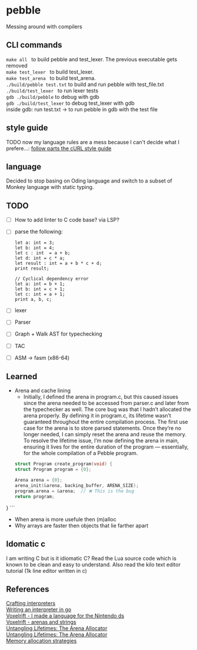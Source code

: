 # pebble
Messing around with compilers

## CLI commands
```make all ``` to build pebble and test_lexer. The previous executable gets removed \
```make test_lexer ``` to build test_lexer. \
```make test_arena ``` to build test_arena. \
```./build/pebble test.txt``` to build and run pebble with test_file.txt \
```./build/test_lexer ``` to run lexer tests \
```gdb ./build/pebble``` to debug with gdb \
```gdb ./build/test_lexer``` to debug test_lexer with gdb \
inside gdb: run test.txt -> to run pebble in gdb with the test file 

## style guide
TODO now my language rules are a mess because I can't decide what I prefere...:
[follow parts the cURL style guide](https://github.com/curl/curl/blob/master/docs/internals/CODE_STYLE.md)

## language
Decided to stop basing on Oding language and switch to a subset of Monkey language with static typing.


## TODO
- [ ] How to add linter to C code base? via LSP?
- [ ] parse the following:
    ``` 
    let a: int = 3;
    let b: int = 4;
    let c : int  = a + b;
    let d: int = c * a;
    let result : int = a + b * c + d;
    print result;
    ```

    ```
    // Cyclical dependency error
    let a: int = b + 1;
    let b: int = c + 1;
    let c: int = a + 1;
    print a, b, c;
    ```

- [ ] lexer
- [ ] Parser
- [ ] Graph + Walk AST for typechecking
- [ ] TAC
- [ ] ASM -> fasm (x86-64)

## Learned
- Arena and cache lining
    - Initially, I defined the arena in program.c, but this caused issues since the arena needed to be accessed from parser.c and later from the typechecker as well. The core bug was that I hadn’t allocated the arena properly. By defining it in program.c, its lifetime wasn’t guaranteed throughout the entire compilation process. The first use case for the arena is to store parsed statements. Once they’re no longer needed, I can simply reset the arena and reuse the memory. To resolve the lifetime issue, I’m now defining the arena in main, ensuring it lives for the entire duration of the program — essentially, for the whole compilation of a Pebble program.
    ``` C //OLD BUG
    struct Program create_program(void) {
    struct Program program = {0};

    Arena arena = {0};
    arena_init(&arena, backing_buffer, ARENA_SIZE);
    program.arena = &arena;  // ❌ This is the bug
    return program;
}
    ```
- When arena is more usefule then (m)alloc
- Why arrays are faster then objects that lie farther apart

## Idomatic c
I am writing C but is it idiomatic C? Read the Lua source code which is known to be clean and easy to understand. Also read the kilo text editor tutorial (1k line editor written in c)

## References
[Crafting interpreters](https://craftinginterpreters.com/) \
[Writing an interpreter in go](https://interpreterbook.com/) \
[Voxelrift - I made a language for the Nintendo ds](https://www.youtube.com/watch?v=jMIj893JJBg&t=376s) \
[Voxelrift - arenas and strings](https://www.youtube.com/watch?v=3IAlJSIjvH0&t=114s) \
[Untangling Lifetimes: The Arena Allocator](https://www.rfleury.com/p/untangling-lifetimes-the-arena-allocator) \
[Untangling Lifetimes: The Arena Allocator](https://www.rfleury.com/p/untangling-lifetimes-the-arena-allocator) \
[Memory allocation strategies](https://www.gingerbill.org/series/memory-allocation-strategies/)


